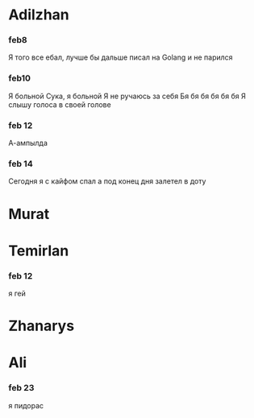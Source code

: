 # Adilzhan
### feb8
Я того все ебал, лучше бы дальше писал на Golang и не парился
### feb10
Я больной
Сука, я больной
Я не ручаюсь за себя Бя бя бя бя бя бя 
Я слышу голоса в своей голове
### feb 12
А-ампылда
### feb 14
Сегодня я с кайфом спал а под конец дня залетел в доту
# Murat


# Temirlan
 ### feb 12
 я гей
# Zhanarys

# Ali
### feb 23
я пидорас